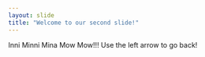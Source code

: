 ```yaml
---
layout: slide
title: "Welcome to our second slide!"
---
```

Inni Minni Mina Mow Mow!!!
Use the left arrow to go back!
